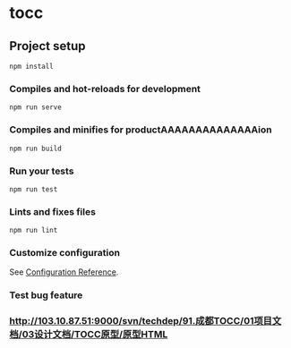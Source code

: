 # tocc

## Project setup
```
npm install
```

### Compiles and hot-reloads for development
```
npm run serve
```

### Compiles and minifies for productAAAAAAAAAAAAAAion
```
npm run build
```

### Run your tests
```
npm run test
```

### Lints and fixes files
```
npm run lint
```

### Customize configuration
See [Configuration Reference](https://cli.vuejs.org/config/).

### Test bug  feature




### http://103.10.87.51:9000/svn/techdep/91.成都TOCC/01项目文档/03设计文档/TOCC原型/原型HTML

 <!-- "eslintConfig": {
    "root": true,
    "env": {
      "node": true
    },
    "extends": [
      "plugin:vue/essential",
      "eslint:recommended"
    ],
    "rules": {},
    "parserOptions": {
      "parser": "babel-eslint"
    }
  }, -->
